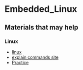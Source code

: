 # Embedded_Linux

## Materials that may help
### Linux 
- [linux](https://www.youtube.com/playlist?list=PLWXRxAK4bUzc9gq-W2xWDe9zEaDcowLfs)
- [explain commands site](https://explainshell.com/)
- [Practice](https://labex.io/courses/linux-basic-commands-practice-online)

